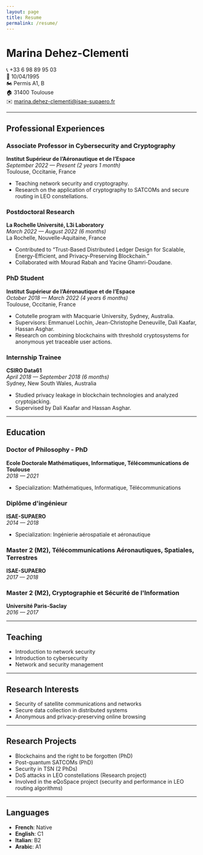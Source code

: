 ```yaml
---
layout: page
title: Resume
permalink: /resume/
---
```

# Marina Dehez-Clementi

📞 +33 6 98 89 95 03  
🎂 10/04/1995  
🏍 Permis A1, B  
🏠 31400 Toulouse  
✉️ marina.dehez-clementi@isae-supaero.fr  

---

## Professional Experiences

### **Associate Professor in Cybersecurity and Cryptography**  
**Institut Supérieur de l’Aéronautique et de l’Espace**  
*September 2022 — Present (2 years 1 month)*  
Toulouse, Occitanie, France  
- Teaching network security and cryptography.  
- Research on the application of cryptography to SATCOMs and secure routing in LEO constellations.  

### **Postdoctoral Research**  
**La Rochelle Université, L3i Laboratory**  
*March 2022 — August 2022 (6 months)*  
La Rochelle, Nouvelle-Aquitaine, France  
- Contributed to “Trust-Based Distributed Ledger Design for Scalable, Energy-Efficient, and Privacy-Preserving Blockchain.”  
- Collaborated with Mourad Rabah and Yacine Ghamri-Doudane.  

### **PhD Student**  
**Institut Supérieur de l’Aéronautique et de l’Espace**  
*October 2018 — March 2022 (4 years 6 months)*  
Toulouse, Occitanie, France  
- Cotutelle program with Macquarie University, Sydney, Australia.  
- Supervisors: Emmanuel Lochin, Jean-Christophe Deneuville, Dali Kaafar, Hassan Asghar.  
- Research on combining blockchains with threshold cryptosystems for anonymous yet traceable user actions.  

### **Internship Trainee**  
**CSIRO Data61**  
*April 2018 — September 2018 (6 months)*  
Sydney, New South Wales, Australia  
- Studied privacy leakage in blockchain technologies and analyzed cryptojacking.  
- Supervised by Dali Kaafar and Hassan Asghar.  

---

## Education

### **Doctor of Philosophy - PhD**  
**Ecole Doctorale Mathématiques, Informatique, Télécommunications de Toulouse**  
*2018 — 2021*  
- Specialization: Mathématiques, Informatique, Télécommunications  

### **Diplôme d'ingénieur**  
**ISAE-SUPAERO**  
*2014 — 2018*  
- Specialization: Ingénierie aérospatiale et aéronautique  

### **Master 2 (M2), Télécommunications Aéronautiques, Spatiales, Terrestres**  
**ISAE-SUPAERO**  
*2017 — 2018*  

### **Master 2 (M2), Cryptographie et Sécurité de l'Information**  
**Université Paris-Saclay**  
*2016 — 2017*  

---

## Teaching

- Introduction to network security  
- Introduction to cybersecurity  
- Network and security management  

---

## Research Interests

- Security of satellite communications and networks  
- Secure data collection in distributed systems  
- Anonymous and privacy-preserving online browsing  

---

## Research Projects

- Blockchains and the right to be forgotten (PhD)  
- Post-quantum SATCOMs (PhD)  
- Security in TSN (2 PhDs)  
- DoS attacks in LEO constellations (Research project)  
- Involved in the eQoSpace project (security and performance in LEO routing algorithms)  

---

## Languages

- **French**: Native  
- **English**: C1  
- **Italian**: B2  
- **Arabic**: A1  
